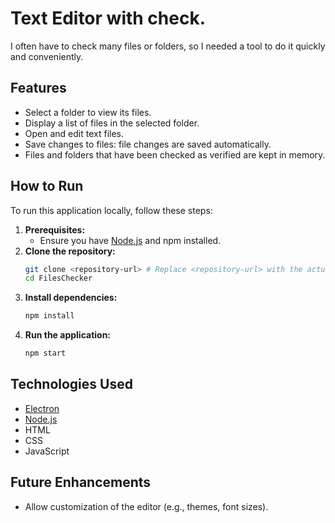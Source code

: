 # Text Editor with check.

I often have to check many files or folders, so I needed a tool to do it quickly and conveniently.

## Features

- Select a folder to view its files.
- Display a list of files in the selected folder.
- Open and edit text files.
- Save changes to files: file changes are saved automatically.
- Files and folders that have been checked as verified are kept in memory.

## How to Run

To run this application locally, follow these steps:

1.  **Prerequisites:**
    *   Ensure you have [Node.js](https://nodejs.org/) and npm installed.
2.  **Clone the repository:**
    ```bash
    git clone <repository-url> # Replace <repository-url> with the actual URL
    cd FilesChecker
    ```
3.  **Install dependencies:**
    ```bash
    npm install
    ```
4.  **Run the application:**
    ```bash
    npm start
    ```

## Technologies Used

- [Electron](https://www.electronjs.org/)
- [Node.js](https://nodejs.org/)
- HTML
- CSS
- JavaScript

## Future Enhancements

- Allow customization of the editor (e.g., themes, font sizes).
